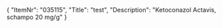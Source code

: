 {
  "ItemNr": "035115",
  "Title": "test",
  "Description": "Ketoconazol Actavis, schampo 20 mg/g"
}